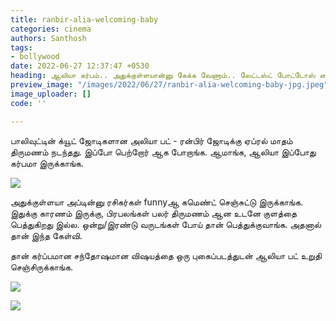 ```yaml
---
title: ranbir-alia-welcoming-baby
categories: cinema
authors: Santhosh
tags:
- bollywood
date: 2022-06-27 12:37:47 +0530
heading: ஆலியா கர்பம்.. அதுக்குள்ளயான்னு கேக்க வேணாம்.. லேட்டஸ்ட் போட்டோஸ் வைரல்..!
preview_image: "/images/2022/06/27/ranbir-alia-welcoming-baby-jpg.jpeg"
image_uploader: []
code: ''

---
```


பாலிவுட்டின் க்யூட் ஜோடிகளான அலியா பட் - ரன்பிர் ஜோடிக்கு ஏப்ரல் மாதம் திருமணம் நடந்தது. இப்போ  பெற்றோர் ஆக போறாங்க. ஆமாங்க, ஆலியா இப்போது கர்பமா இருக்காங்க.

![](/images/2022/06/27/alia-ranbir-child-announcement-4-webp.jpeg)

அதுக்குள்ளயா அப்டின்னு ரசிகர்கள் funnyஆ கமெண்ட் செஞ்சுட்டு இருக்காங்க. இதுக்கு காரணம் இருக்கு, பிரபலங்கள் பலர் திருமணம் ஆன உடனே குளத்தை பெத்துகிறது இல்ல. ஒன்று/இரண்டு வருடங்கள் போய் தான் பெத்துக்குவாங்க. அதனால் தான் இந்த கேள்வி.

தான் கர்ப்பமான சந்தோஷமான விஷயத்தை ஒரு புகைப்படத்துடன் ஆலியா பட் உறுதி செஞ்சிருக்காங்க.

![](/images/2022/06/27/alia-ranbir-child-announcement-jpg.jpeg)

![](/images/2022/06/27/alia-ranbir-child-announcement-1-jpg.jpeg)
